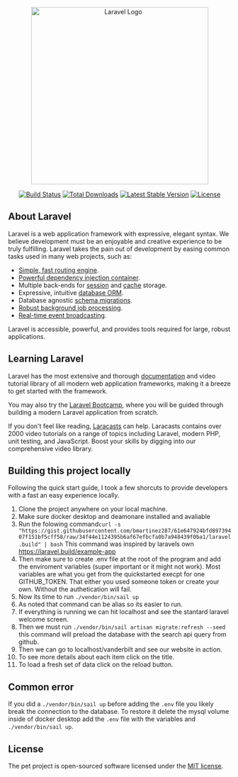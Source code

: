 <p align="center"><a href="https://laravel.com" target="_blank"><img src="https://raw.githubusercontent.com/laravel/art/master/logo-lockup/5%20SVG/2%20CMYK/1%20Full%20Color/laravel-logolockup-cmyk-red.svg" width="400" alt="Laravel Logo"></a></p>

<p align="center">
<a href="https://github.com/laravel/framework/actions"><img src="https://github.com/laravel/framework/workflows/tests/badge.svg" alt="Build Status"></a>
<a href="https://packagist.org/packages/laravel/framework"><img src="https://img.shields.io/packagist/dt/laravel/framework" alt="Total Downloads"></a>
<a href="https://packagist.org/packages/laravel/framework"><img src="https://img.shields.io/packagist/v/laravel/framework" alt="Latest Stable Version"></a>
<a href="https://packagist.org/packages/laravel/framework"><img src="https://img.shields.io/packagist/l/laravel/framework" alt="License"></a>
</p>

## About Laravel

Laravel is a web application framework with expressive, elegant syntax. We believe development must be an enjoyable and creative experience to be truly fulfilling. Laravel takes the pain out of development by easing common tasks used in many web projects, such as:

- [Simple, fast routing engine](https://laravel.com/docs/routing).
- [Powerful dependency injection container](https://laravel.com/docs/container).
- Multiple back-ends for [session](https://laravel.com/docs/session) and [cache](https://laravel.com/docs/cache) storage.
- Expressive, intuitive [database ORM](https://laravel.com/docs/eloquent).
- Database agnostic [schema migrations](https://laravel.com/docs/migrations).
- [Robust background job processing](https://laravel.com/docs/queues).
- [Real-time event broadcasting](https://laravel.com/docs/broadcasting).

Laravel is accessible, powerful, and provides tools required for large, robust applications.

## Learning Laravel

Laravel has the most extensive and thorough [documentation](https://laravel.com/docs) and video tutorial library of all modern web application frameworks, making it a breeze to get started with the framework.

You may also try the [Laravel Bootcamp](https://bootcamp.laravel.com), where you will be guided through building a modern Laravel application from scratch.

If you don't feel like reading, [Laracasts](https://laracasts.com) can help. Laracasts contains over 2000 video tutorials on a range of topics including Laravel, modern PHP, unit testing, and JavaScript. Boost your skills by digging into our comprehensive video library.

## Building this project locally

Following the quick start guide, I took a few shorcuts to provide developers with a fast an easy experience locally.

1. Clone the project anywhere on your local machine.
2. Make sure docker desktop and deamonare installed and avaliable
3. Run the folowing command`curl -s "https://gist.githubusercontent.com/bmartinez287/61e647924bfd89739407f151bf5cff58/raw/34f44e1124395b6af67efbcfa0b7a948439f0ba1/laravel.build" | bash`
This command was inspired by laravels own https://laravel.build/example-app
4. Then make sure to create .env file at the root of the program and add the enviroment variables (super important or it might not work). Most variables are what you get from the quickstarted execpt for one GITHUB_TOKEN. That either you used someone token or create your own. Without the authetication will fail.
5. Now its time to run `./vendor/bin/sail up`
6. As noted that command can be alias so its easier to run.
7. If everything is running we can hit localhost and see the stantard laravel welcome screen.
8. Then we must run `./vendor/bin/sail artisan migrate:refresh --seed` this command will preload the database with the search api query from github.
9. Then we can go to localhost/vanderbilt and see our website in action.
10. To see more details about each item click on the title.
11. To load a fresh set of data click on the reload button.

## Common error
If you did a `./vendor/bin/sail up` before adding the `.env` file you likely break the connection to the database. To restore it delete the mysql volume inside of docker desktop add the  `.env` file with the variables and `./vendor/bin/sail up`.

## License

The pet project is open-sourced software licensed under the [MIT license](https://opensource.org/licenses/MIT).
